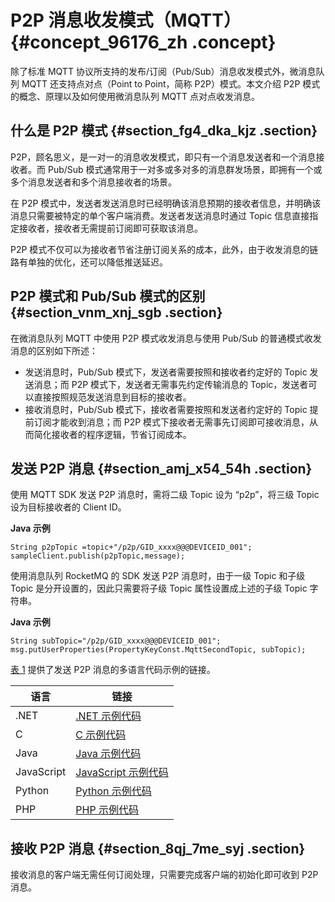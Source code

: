# P2P 消息收发模式（MQTT） {#concept_96176_zh .concept}

除了标准 MQTT 协议所支持的发布/订阅（Pub/Sub）消息收发模式外，微消息队列 MQTT 还支持点对点（Point to Point，简称 P2P）模式。本文介绍 P2P 模式的概念、原理以及如何使用微消息队列 MQTT 点对点收发消息。

## 什么是 P2P 模式 {#section_fg4_dka_kjz .section}

P2P，顾名思义，是一对一的消息收发模式，即只有一个消息发送者和一个消息接收者。而 Pub/Sub 模式通常用于一对多或多对多的消息群发场景，即拥有一个或多个消息发送者和多个消息接收者的场景。

在 P2P 模式中，发送者发送消息时已经明确该消息预期的接收者信息，并明确该消息只需要被特定的单个客户端消费。发送者发送消息时通过 Topic 信息直接指定接收者，接收者无需提前订阅即可获取该消息。

P2P 模式不仅可以为接收者节省注册订阅关系的成本，此外，由于收发消息的链路有单独的优化，还可以降低推送延迟。

## P2P 模式和 Pub/Sub 模式的区别 {#section_vnm_xnj_sgb .section}

在微消息队列 MQTT 中使用 P2P 模式收发消息与使用 Pub/Sub 的普通模式收发消息的区别如下所述：

-   发送消息时，Pub/Sub 模式下，发送者需要按照和接收者约定好的 Topic 发送消息；而 P2P 模式下，发送者无需事先约定传输消息的 Topic，发送者可以直接按照规范发送消息到目标的接收者。
-   接收消息时，Pub/Sub 模式下，接收者需要按照和发送者约定好的 Topic 提前订阅才能收到消息；而 P2P 模式下接收者无需事先订阅即可接收消息，从而简化接收者的程序逻辑，节省订阅成本。

## 发送 P2P 消息 {#section_amj_x54_54h .section}

使用 MQTT SDK 发送 P2P 消息时，需将二级 Topic 设为 “p2p”，将三级 Topic 设为目标接收者的 Client ID。

 **Java 示例** 

``` {#codeblock_5q3_eac_luv .language-java}
String p2pTopic =topic+"/p2p/GID_xxxx@@@DEVICEID_001";
sampleClient.publish(p2pTopic,message);
```

使用消息队列 RocketMQ 的 SDK 发送 P2P 消息时，由于一级 Topic 和子级 Topic 是分开设置的，因此只需要将子级 Topic 属性设置成上述的子级 Topic 字符串。

 **Java 示例** 

``` {#codeblock_6dx_i0v_irv .language-java}
String subTopic="/p2p/GID_xxxx@@@DEVICEID_001";
msg.putUserProperties(PropertyKeyConst.MqttSecondTopic, subTopic);
```

 [表 1](#table_f4u_8ag_p50) 提供了发送 P2P 消息的多语言代码示例的链接。

|语言|链接|
|--|--|
|.NET| [.NET 示例代码](https://github.com/AliwareMQ/lmq-demo/blob/master/lmq-DoNet-demo/MQTTSendP2PMessage.cs) |
|C| [C 示例代码](https://github.com/AliwareMQ/lmq-demo/blob/master/lmq-c-demo/src/c/mqttSendP2PMessageDemo.c) |
|Java| [Java 示例代码](https://github.com/AliwareMQ/lmq-demo/blob/master/lmq-java-demo/src/main/java/com/aliyun/openservices/lmq/example/demo/MQTTSendP2PMessage.java) |
|JavaScript| [JavaScript 示例代码](https://github.com/AliwareMQ/lmq-demo/blob/master/lmq-js-demo/mqttSendP2PMessage.html) |
|Python| [Python 示例代码](https://github.com/AliwareMQ/lmq-demo/blob/master/lmq-python-demo/MQTTSendP2PMessage.py) |
|PHP| [PHP 示例代码](https://github.com/AliwareMQ/lmq-demo/blob/master/lmq-php-demo/MQTTSendP2PMessageToMQTT.php) |

## 接收 P2P 消息 {#section_8qj_7me_syj .section}

接收消息的客户端无需任何订阅处理，只需要完成客户端的初始化即可收到 P2P 消息。


